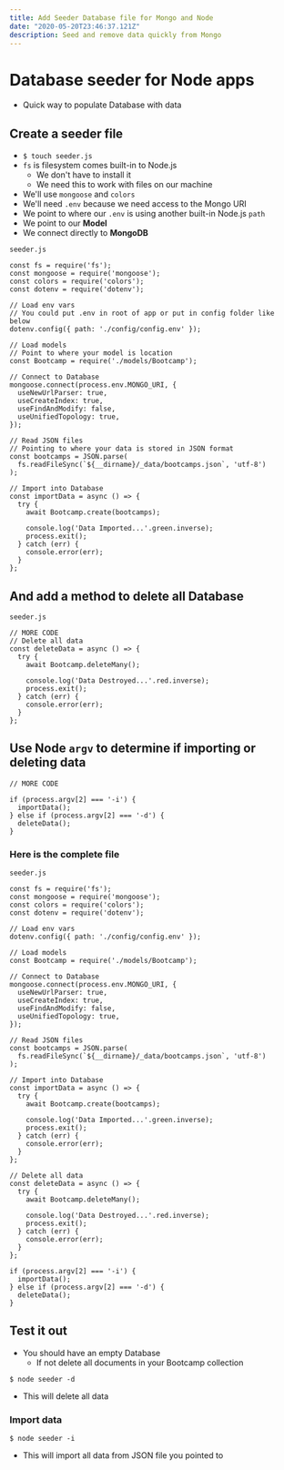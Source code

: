 ```yaml
---
title: Add Seeder Database file for Mongo and Node
date: "2020-05-20T23:46:37.121Z"
description: Seed and remove data quickly from Mongo
---
```


# Database seeder for Node apps
* Quick way to populate Database with data

## Create a seeder file
* `$ touch seeder.js`
* `fs` is filesystem comes built-in to Node.js
    - We don't have to install it
    - We need this to work with files on our machine
* We'll use `mongoose` and `colors`
* We'll need `.env` because we need access to the Mongo URI
* We point to where our `.env` is using another built-in Node.js `path`
* We point to our **Model**
* We connect directly to **MongoDB**

`seeder.js`

```
const fs = require('fs');
const mongoose = require('mongoose');
const colors = require('colors');
const dotenv = require('dotenv');

// Load env vars
// You could put .env in root of app or put in config folder like below
dotenv.config({ path: './config/config.env' });

// Load models
// Point to where your model is location
const Bootcamp = require('./models/Bootcamp');

// Connect to Database
mongoose.connect(process.env.MONGO_URI, {
  useNewUrlParser: true,
  useCreateIndex: true,
  useFindAndModify: false,
  useUnifiedTopology: true,
});

// Read JSON files
// Pointing to where your data is stored in JSON format
const bootcamps = JSON.parse(
  fs.readFileSync(`${__dirname}/_data/bootcamps.json`, 'utf-8')
);

// Import into Database
const importData = async () => {
  try {
    await Bootcamp.create(bootcamps);

    console.log('Data Imported...'.green.inverse);
    process.exit();
  } catch (err) {
    console.error(err);
  }
};
```

## And add a method to delete all Database
`seeder.js`

```
// MORE CODE
// Delete all data
const deleteData = async () => {
  try {
    await Bootcamp.deleteMany();

    console.log('Data Destroyed...'.red.inverse);
    process.exit();
  } catch (err) {
    console.error(err);
  }
};
```

## Use Node `argv` to determine if importing or deleting data
```
// MORE CODE

if (process.argv[2] === '-i') {
  importData();
} else if (process.argv[2] === '-d') {
  deleteData();
}
```

### Here is the complete file
`seeder.js`

```
const fs = require('fs');
const mongoose = require('mongoose');
const colors = require('colors');
const dotenv = require('dotenv');

// Load env vars
dotenv.config({ path: './config/config.env' });

// Load models
const Bootcamp = require('./models/Bootcamp');

// Connect to Database
mongoose.connect(process.env.MONGO_URI, {
  useNewUrlParser: true,
  useCreateIndex: true,
  useFindAndModify: false,
  useUnifiedTopology: true,
});

// Read JSON files
const bootcamps = JSON.parse(
  fs.readFileSync(`${__dirname}/_data/bootcamps.json`, 'utf-8')
);

// Import into Database
const importData = async () => {
  try {
    await Bootcamp.create(bootcamps);

    console.log('Data Imported...'.green.inverse);
    process.exit();
  } catch (err) {
    console.error(err);
  }
};

// Delete all data
const deleteData = async () => {
  try {
    await Bootcamp.deleteMany();

    console.log('Data Destroyed...'.red.inverse);
    process.exit();
  } catch (err) {
    console.error(err);
  }
};

if (process.argv[2] === '-i') {
  importData();
} else if (process.argv[2] === '-d') {
  deleteData();
}
```

## Test it out
* You should have an empty Database
    - If not delete all documents in your Bootcamp collection

`$ node seeder -d`

* This will delete all data

### Import data
`$ node seeder -i`

* This will import all data from JSON file you pointed to
